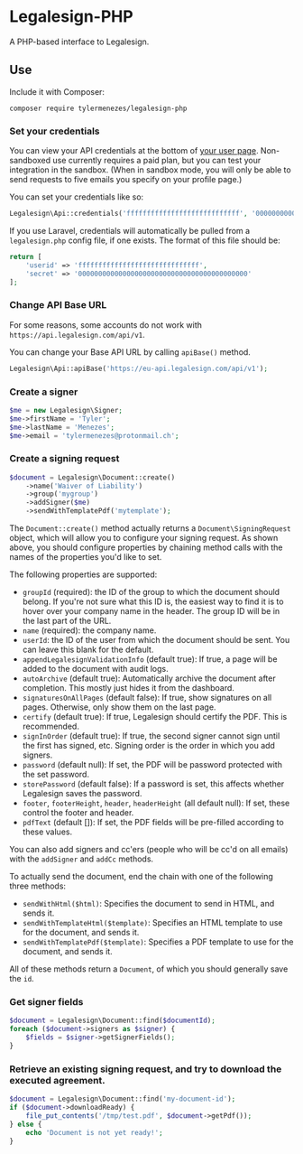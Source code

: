# Legalesign-PHP

A PHP-based interface to Legalesign.

## Use

Include it with Composer:

`composer require tylermenezes/legalesign-php`

### Set your credentials
You can view your API credentials at the bottom of [your user page](https://legalesign.com/acc/settings/).
Non-sandboxed use currently requires a paid plan, but you can test your integration in the sandbox. (When in sandbox
mode, you will only be able to send requests to five emails you specify on your profile page.)

You can set your credentials like so:

```php
Legalesign\Api::credentials('ffffffffffffffffffffffffffff', '000000000000000000000000000000000000000000');
```

If you use Laravel, credentials will automatically be pulled from a `legalesign.php` config file, if one exists. The
format of this file should be:

```php
return [
    'userid' => 'ffffffffffffffffffffffffffffff',
    'secret' => '000000000000000000000000000000000000000000'
];
```

### Change API Base URL
For some reasons, some accounts do not work with `https://api.legalesign.com/api/v1`.

You can change your Base API URL by calling `apiBase()` method.

```php
Legalesign\Api::apiBase('https://eu-api.legalesign.com/api/v1');
```

### Create a signer
```php
$me = new Legalesign\Signer;
$me->firstName = 'Tyler';
$me->lastName = 'Menezes';
$me->email = 'tylermenezes@protonmail.ch';
```

### Create a signing request

```php
$document = Legalesign\Document::create()
    ->name('Waiver of Liability')
    ->group('mygroup')
    ->addSigner($me)
    ->sendWithTemplatePdf('mytemplate');
```

The `Document::create()` method actually returns a `Document\SigningRequest` object, which will allow you to configure
your signing request. As shown above, you should configure properties by chaining method calls with the names of the
properties you'd like to set.

The following properties are supported:

  - `groupId` (required): the ID of the group to which the document should belong. If you're not sure what this ID is, the easiest way to find it is to hover over your company name in the header. The group ID will be in the last part of the URL.
  - `name` (required): the company name.
  - `userId`: the ID of the user from which the document should be sent. You can leave this blank for the default.
  - `appendLegalesignValidationInfo` (default true): If true, a page will be added to the document with audit logs.
  - `autoArchive` (default true): Automatically archive the document after completion. This mostly just hides it from the dashboard.
  - `signaturesOnAllPages` (default false): If true, show signatures on all pages. Otherwise, only show them on the last page.
  - `certify` (default true): If true, Legalesign should certify the PDF. This is recommended.
  - `signInOrder` (default true): If true, the second signer cannot sign until the first has signed, etc. Signing order is the order in which you add signers.
  - `password` (default null): If set, the PDF will be password protected with the set password.
  - `storePassword` (default false): If a password is set, this affects whether Legalesign saves the password.
  - `footer`, `footerHeight`, `header`, `headerHeight` (all default null): If set, these control the footer and header.
  - `pdfText` (default []): If set, the PDF fields will be pre-filled according to these values.

You can also add signers and cc'ers (people who will be cc'd on all emails) with the `addSigner` and `addCc` methods.

To actually send the document, end the chain with one of the following three methods:

  - `sendWithHtml($html)`: Specifies the document to send in HTML, and sends it.
  - `sendWithTemplateHtml($template)`: Specifies an HTML template to use for the document, and sends it.
  - `sendWithTemplatePdf($template)`: Specifies a PDF template to use for the document, and sends it.

All of these methods return a `Document`, of which you should generally save the `id`.

### Get signer fields
```php
$document = Legalesign\Document::find($documentId);
foreach ($document->signers as $signer) {
    $fields = $signer->getSignerFields();
}
```

### Retrieve an existing signing request, and try to download the executed agreement.
```php
$document = Legalesign\Document::find('my-document-id');
if ($document->downloadReady) {
    file_put_contents('/tmp/test.pdf', $document->getPdf());
} else {
    echo 'Document is not yet ready!';
}
```
